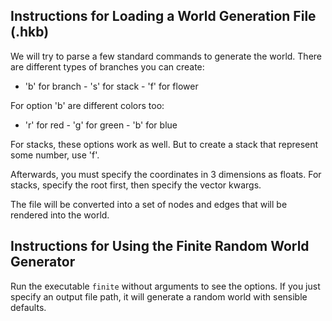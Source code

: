 ## Instructions for Loading a World Generation File (.hkb)

We will try to parse a few standard commands to generate the world. There are different types of branches you can
create:
- 'b' for branch - 's' for stack - 'f' for flower

For option 'b' are different colors too:
- 'r' for red - 'g' for green - 'b' for blue

For stacks, these options work as well. But to create a stack that represent some number, use 'f'.

Afterwards, you must specify the coordinates in 3 dimensions as floats. For stacks, specify the root first, then specify
the vector kwargs.

The file will be converted into a set of nodes and edges that will be rendered into the world.

## Instructions for Using the Finite Random World Generator

Run the executable `finite` without arguments to see the options. If you just specify an output file path, it will
generate a random world with sensible defaults.